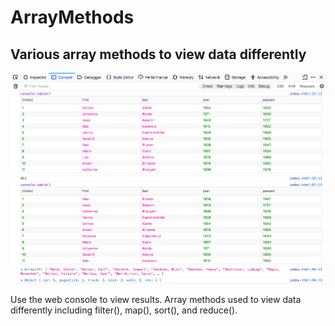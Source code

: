 # ArrayMethods

## Various array methods to view data differently

![screenshot](image/array.png)

<p>Use the web console to view results.  Array methods used to view data differently including filter(), map(), sort(), and reduce().</p>